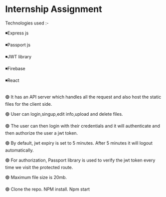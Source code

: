 # Internship Assignment  
  
  Technologies used :-
  
  ◾Express js
  
  ◾Passport js 
  
  ◾JWT library
  
  ◾Firebase
  
  ◾React
  
  ##
  
  🟢 It has an API server which handles all the request and also host the static files for the client side.
   
  🟢 User can login,singup,edit info,upload and delete files.
  
  🟢 The user can then login with their credentials and it will authenticate and then authorize the user a jwt token.
  
  🟢 By default, jwt expiry is set to 5 minutes. After 5 minutes it will logout automatically.
  
  🟢 For authorization, Passport library is used to verify the jwt token every time we visit the protected route.
  
  🟢 Maximum file size is 20mb.
  
  🟢 Clone the repo. NPM install. Npm start 
